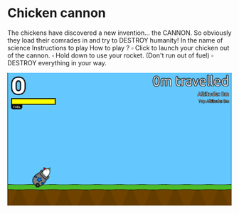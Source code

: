 # **Chicken cannon** 

The chickens have discovered a new invention... the CANNON. So obviously they load their comrades in and try to DESTROY humanity! In the name of science
Instructions to play
How to play ?
▫ Click to launch your chicken out of the cannon.
▫ Hold down to use your rocket. (Don't run out of fuel)
▫ DESTROY everything in your way.

![image](../../assets/images/Chicken_cannon.png)